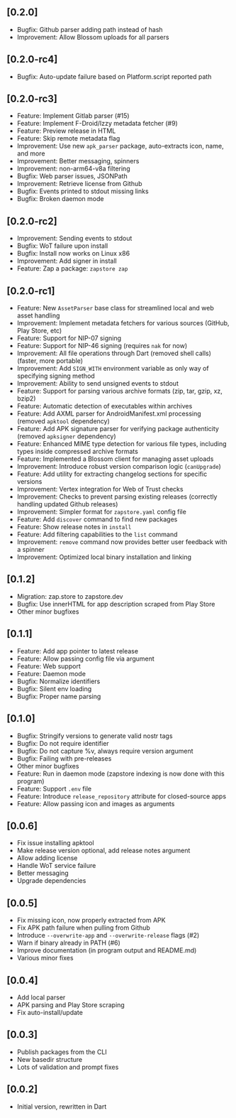 ## [0.2.0]

  - Bugfix: Github parser adding path instead of hash
  - Improvement: Allow Blossom uploads for all parsers

## [0.2.0-rc4]

  - Bugfix: Auto-update failure based on Platform.script reported path

## [0.2.0-rc3]

  - Feature: Implement Gitlab parser (#15)
  - Feature: Implement F-Droid/Izzy metadata fetcher (#9)
  - Feature: Preview release in HTML
  - Feature: Skip remote metadata flag
  - Improvement: Use new `apk_parser` package, auto-extracts icon, name, and more
  - Improvement: Better messaging, spinners
  - Improvement: non-arm64-v8a filtering
  - Bugfix: Web parser issues, JSONPath
  - Improvement: Retrieve license from Github
  - Bugfix: Events printed to stdout missing links
  - Bugfix: Broken daemon mode

## [0.2.0-rc2]

  - Improvement: Sending events to stdout
  - Bugfix: WoT failure upon install
  - Bugfix: Install now works on Linux x86
  - Improvement: Add signer in install
  - Feature: Zap a package: `zapstore zap`

## [0.2.0-rc1]

  - Feature: New `AssetParser` base class for streamlined local and web asset handling
  - Improvement: Implement metadata fetchers for various sources (GitHub, Play Store, etc)
  - Feature: Support for NIP-07 signing
  - Feature: Support for NIP-46 signing (requires `nak` for now)
  - Improvement: All file operations through Dart (removed shell calls) (faster, more portable)
  - Improvement: Add `SIGN_WITH` environment variable as only way of specifying signing method
  - Improvement: Ability to send unsigned events to stdout
  - Feature: Support for parsing various archive formats (zip, tar, gzip, xz, bzip2)
  - Feature: Automatic detection of executables within archives
  - Feature: Add AXML parser for AndroidManifest.xml processing (removed `apktool` dependency)
  - Feature: Add APK signature parser for verifying package authenticity (removed `apksigner` dependency)
  - Feature: Enhanced MIME type detection for various file types, including types inside compressed archive formats
  - Feature: Implemented a Blossom client for managing asset uploads
  - Improvement: Introduce robust version comparison logic (`canUpgrade`)
  - Feature: Add utility for extracting changelog sections for specific versions
  - Improvement: Vertex integration for Web of Trust checks
  - Improvement: Checks to prevent parsing existing releases (correctly handling updated Github releases)
  - Improvement: Simpler format for `zapstore.yaml` config file
  - Feature: Add `discover` command to find new packages
  - Feature: Show release notes in `install`
  - Feature: Add filtering capabilities to the `list` command
  - Improvement: `remove` command now provides better user feedback with a spinner
  - Improvement: Optimized local binary installation and linking

## [0.1.2]

  - Migration: zap.store to zapstore.dev
  - Bugfix: Use innerHTML for app description scraped from Play Store
  - Other minor bugfixes

## [0.1.1]

  - Feature: Add app pointer to latest release
  - Feature: Allow passing config file via argument
  - Feature: Web support
  - Feature: Daemon mode
  - Bugfix: Normalize identifiers
  - Bugfix: Silent env loading
  - Bugfix: Proper name parsing

## [0.1.0]

  - Bugfix: Stringify versions to generate valid nostr tags
  - Bugfix: Do not require identifier
  - Bugfix: Do not capture %v, always require version argument
  - Bugfix: Failing with pre-releases
  - Other minor bugfixes
  - Feature: Run in daemon mode (zapstore indexing is now done with this program)
  - Feature: Support `.env` file
  - Feature: Introduce `release_repository` attribute for closed-source apps
  - Feature: Allow passing icon and images as arguments

## [0.0.6]

  - Fix issue installing apktool
  - Make release version optional, add release notes argument
  - Allow adding license
  - Handle WoT service failure
  - Better messaging
  - Upgrade dependencies

## [0.0.5]

  - Fix missing icon, now properly extracted from APK
  - Fix APK path failure when pulling from Github
  - Introduce `--overwrite-app` and `--overwrite-release` flags (#2)
  - Warn if binary already in PATH (#6)
  - Improve documentation (in program output and README.md)
  - Various minor fixes

## [0.0.4]

  - Add local parser
  - APK parsing and Play Store scraping
  - Fix auto-install/update

## [0.0.3]

  - Publish packages from the CLI
  - New basedir structure
  - Lots of validation and prompt fixes

## [0.0.2]

  - Initial version, rewritten in Dart
